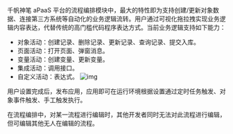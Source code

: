 
千帆神笔 aPaaS 平台的流程编排模块中，最大的特性即为支持创建/更新对象数据、连接第三方系统等自动化的业务逻辑流转。用户通过可视化拖拉拽实现业务逻辑内容表达，代替传统的高门槛代码程序表达方式。当前业务逻辑支持如下能力：
- 对象活动：创建记录、删除记录、更新记录、查询记录、提交入库。
- 页面活动：打开页面、弹窗消息。
- 变量活动：创建变量、更新变量。
- 集成活动：调用接口。
- 自定义活动：表达式。
![img](https://qcloudimg.tencent-cloud.cn/raw/57f06702017bcf522032c05b854098d7.png)        

用户设置完成后，发布应用，应用即可在运行环境根据设置通过定时任务触发、对象事件触发、手工触发执行。

在流程编排中，对某一流程进行编辑时，其他开发者同时无法对此流程进行编辑，但可编辑其他无人在编辑的流程。
